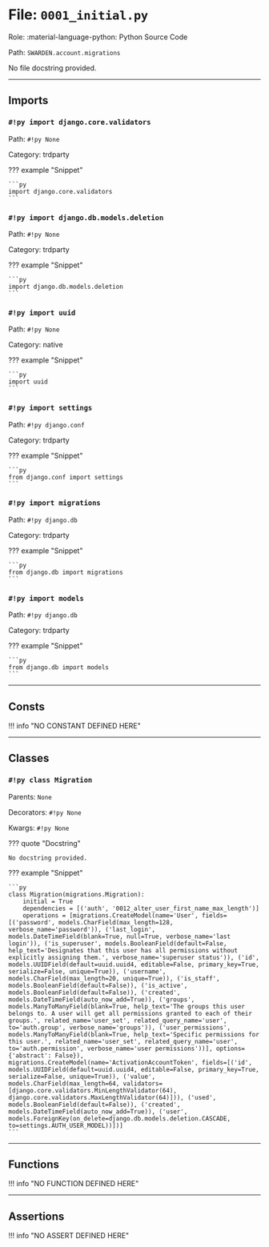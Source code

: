 # File: `0001_initial.py`

Role: :material-language-python: Python Source Code

Path: `SWARDEN.account.migrations`

No file docstring provided.

---

## Imports

### `#!py import django.core.validators`

Path: `#!py None`

Category: trdparty

??? example "Snippet"

    ```py
    import django.core.validators
    ```

### `#!py import django.db.models.deletion`

Path: `#!py None`

Category: trdparty

??? example "Snippet"

    ```py
    import django.db.models.deletion
    ```

### `#!py import uuid`

Path: `#!py None`

Category: native

??? example "Snippet"

    ```py
    import uuid
    ```

### `#!py import settings`

Path: `#!py django.conf`

Category: trdparty

??? example "Snippet"

    ```py
    from django.conf import settings
    ```

### `#!py import migrations`

Path: `#!py django.db`

Category: trdparty

??? example "Snippet"

    ```py
    from django.db import migrations
    ```

### `#!py import models`

Path: `#!py django.db`

Category: trdparty

??? example "Snippet"

    ```py
    from django.db import models
    ```



---

## Consts

!!! info "NO CONSTANT DEFINED HERE"

---

## Classes

### `#!py class Migration`

Parents: `None`

Decorators: `#!py None`

Kwargs: `#!py None`

??? quote "Docstring"

    No docstring provided.

??? example "Snippet"

    ```py
    class Migration(migrations.Migration):
        initial = True
        dependencies = [('auth', '0012_alter_user_first_name_max_length')]
        operations = [migrations.CreateModel(name='User', fields=[('password', models.CharField(max_length=128, verbose_name='password')), ('last_login', models.DateTimeField(blank=True, null=True, verbose_name='last login')), ('is_superuser', models.BooleanField(default=False, help_text='Designates that this user has all permissions without explicitly assigning them.', verbose_name='superuser status')), ('id', models.UUIDField(default=uuid.uuid4, editable=False, primary_key=True, serialize=False, unique=True)), ('username', models.CharField(max_length=20, unique=True)), ('is_staff', models.BooleanField(default=False)), ('is_active', models.BooleanField(default=False)), ('created', models.DateTimeField(auto_now_add=True)), ('groups', models.ManyToManyField(blank=True, help_text='The groups this user belongs to. A user will get all permissions granted to each of their groups.', related_name='user_set', related_query_name='user', to='auth.group', verbose_name='groups')), ('user_permissions', models.ManyToManyField(blank=True, help_text='Specific permissions for this user.', related_name='user_set', related_query_name='user', to='auth.permission', verbose_name='user permissions'))], options={'abstract': False}), migrations.CreateModel(name='ActivationAccountToken', fields=[('id', models.UUIDField(default=uuid.uuid4, editable=False, primary_key=True, serialize=False, unique=True)), ('value', models.CharField(max_length=64, validators=[django.core.validators.MinLengthValidator(64), django.core.validators.MaxLengthValidator(64)])), ('used', models.BooleanField(default=False)), ('created', models.DateTimeField(auto_now_add=True)), ('user', models.ForeignKey(on_delete=django.db.models.deletion.CASCADE, to=settings.AUTH_USER_MODEL))])]
    ```



---

## Functions

!!! info "NO FUNCTION DEFINED HERE"

---

## Assertions

!!! info "NO ASSERT DEFINED HERE"
